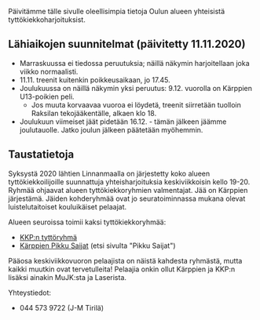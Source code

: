 Päivitämme tälle sivulle oleellisimpia tietoja Oulun alueen yhteisistä
tyttökiekkoharjoituksist.

## Lähiaikojen suunnitelmat (päivitetty 11.11.2020)
 * Marraskuussa ei tiedossa peruutuksia; näillä näkymin harjoitellaan joka viikko
   normaalisti.
 * 11.11. treenit kuitenkin poikkeusaikaan, jo 17.45.
 * Joulukuussa on näillä näkymin yksi peruutus: 9.12. vuorolla on
   Kärppien U13-poikien peli.
   * Jos muuta korvaavaa vuoroa ei löydetä, treenit siirretään tuolloin
     Raksilan tekojääkentälle, alkaen klo 18.
 * Joulukuun viimeiset jäät pidetään 16.12. - tämän jälkeen jäämme joulutauolle.
   Jatko joulun jälkeen päätetään myöhemmin.

## Taustatietoja

Syksystä 2020 lähtien Linnanmaalla on järjestetty koko alueen
tyttökiekkoilijoille suunnattuja yhteisharjoituksia keskiviikkoisin kello
19-20. Ryhmää ohjaavat alueen tyttökiekkoryhmien valmentajat.
Jää on Kärppien järjestämä. Jäiden kohderyhmää ovat jo
seuratoiminnassa mukana olevat luistelutaitoiset kouluikäiset pelaajat.

Alueen seuroissa toimii kaksi tyttökiekkoryhmää:

* [KKP:n tyttöryhmä](https://www.kkpjuniorit.fi/joukkueet/5220)
* [Kärppien Pikku Saijat](https://www.oulunkarpat46.fi/uutiset/7411/kiekkokoulu) (etsi sivulta "Pikku Saijat")

Pääosa keskiviikkovuoron pelaajista on näistä kahdesta ryhmästä, mutta kaikki
muutkin ovat tervetulleita! Pelaajia onkin ollut Kärppien ja KKP:n lisäksi ainakin
MuJK:sta ja Laserista.

Yhteystiedot:
 * 044 573 9722 (J-M Tirilä)
